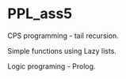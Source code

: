 # PPL_ass5

CPS programming - tail recursion.

Simple functions using Lazy lists.

Logic programing - Prolog.

